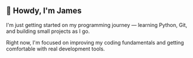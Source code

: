 ## 👋 Howdy, I'm James

I'm just getting started on my programming journey — learning Python, Git, and building small projects as I go.

Right now, I'm focused on improving my coding fundamentals and getting comfortable with real development tools.

<!--
**jdarby3/jdarby3** is a ✨ _special_ ✨ repository because its `README.md` (this file) appears on your GitHub profile.

Here are some ideas to get you started:

- 🔭 I’m currently working on ...
- 🌱 I’m currently learning ...
- 👯 I’m looking to collaborate on ...
- 🤔 I’m looking for help with ...
- 💬 Ask me about ...
- 📫 How to reach me: ...
- 😄 Pronouns: ...
- ⚡ Fun fact: ...
-->
